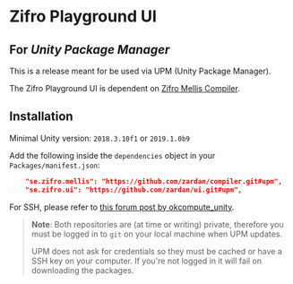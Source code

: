 # Zifro Playground UI

## For _Unity Package Manager_

This is a release meant for be used via UPM (Unity Package Manager).

The Zifro Playground UI is dependent on [Zifro Mellis Compiler](https://github.com/zardan/compiler).

## Installation

Minimal Unity version: `2018.3.10f1` or `2019.1.0b9`

Add the following inside the `dependencies` object in your `Packages/manifest.json`:

```json
    "se.zifro.mellis": "https://github.com/zardan/compiler.git#upm",
    "se.zifro.ui": "https://github.com/zardan/ui.git#upm",
```

For SSH, please refer to [this forum post by okcompute_unity](https://forum.unity.com/threads/git-support-on-package-manager.573673/#post-3819487).

> **Note**: Both repositories are (at time or writing) private, therefore you must be logged in to `git` on your local machine when UPM updates.
>
> UPM does not ask for credentials so they must be cached or have a SSH key on your computer. If you're not logged in it will fail on downloading the packages.
